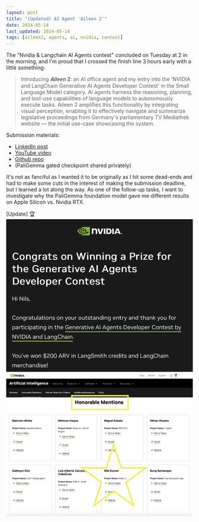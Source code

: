 ```yaml
---
layout: post
title: "(Updated) AI Agent 'Aileen 2'"
date: 2024-05-14
last_updated: 2024-05-14
tags: [aileen2, agents, ai, nvidia, contest]
---
```


The "Nvidia & Langchain AI Agents contest" concluded on Tuesday at 2 in the morning, and I'm proud that I crossed the finish line 3 hours early with a little something:
> Introducing 𝑨𝒊𝒍𝒆𝒆𝒏 𝟐: an AI office agent and my entry into the 'NVIDIA and LangChain Generative AI Agents Developer Contest' in the Small Language Model category. AI agents harness the reasoning, planning, and tool-use capabilities of language models to autonomously execute tasks. Aileen 2 amplifies this functionality by integrating visual perception, enabling it to effectively navigate and summarize legislative proceedings from Germany's parliamentary TV Mediathek website — the initial use-case showcasing the system.

Submission materials:
* [LinkedIn post](https://www.linkedin.com/posts/nilsdurner_nvidiadevcontest-langchain-generativeai-activity-7208564239026810880-FWas?utm_source=share&utm_medium=member_desktop)
* [YouTube video](https://youtu.be/mb5GRIMmWGg)
* [Github repo](https://github.com/ndurner/aileen2)
* (PaliGemma gated checkpoint shared privately)

It's not as fanciful as I wanted it to be originally as I hit some dead-ends and had to make some cuts in the interest of making the submission deadline, but I learned a lot along the way. As one of the follow-up tasks, I want to investigate why the PaliGemma foundation model gave me different results on Apple Silicon vs. Nvidia RTX.

[Update]
🏆
![Winning notification Aileen2](assets/img/aileen2-prize.png)
![Honorable Mention Aileen2](assets/img/aileen2-honorable-mention.png)
